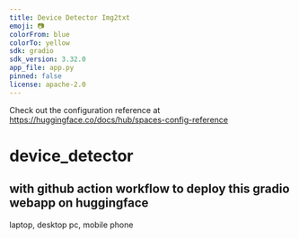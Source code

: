 ```yaml
---
title: Device Detector Img2txt
emoji: 📷
colorFrom: blue
colorTo: yellow
sdk: gradio
sdk_version: 3.32.0
app_file: app.py
pinned: false
license: apache-2.0
---
```


Check out the configuration reference at https://huggingface.co/docs/hub/spaces-config-reference


# device_detector
## with github action workflow to deploy this gradio webapp on huggingface
laptop, desktop pc, mobile phone
